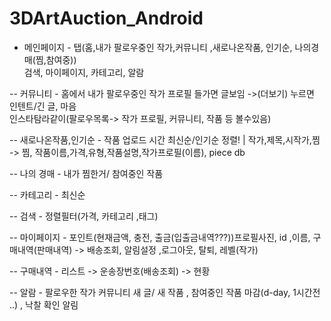 # 3DArtAuction_Android

- 메인페이지 - 탭(홈,내가 팔로우중인 작가,커뮤니티 ,새로나온작품, 인기순, 나의경매(찜,참여중)) <br>
검색, 마이페이지, 카테고리, 알람

-- 커뮤니티 - 홈에서 내가 팔로우중인 작가 프로필 들가면 글보임 ->(더보기) 누르면 인텐트/긴 글, 마음 <br>
인스타탐라같이(팔로우목록-> 작가 프로필, 커뮤니티, 작품 등 볼수있음)

-- 새로나온작품,인기순 - 작품 업로드 시간 최신순/인기순 정렬! | 작가,제목,시작가,찜 <br>
						-> 찜, 작품이름,가격,유형,작품설명,작가프로필(이름), piece db

-- 나의 경매 - 내가 찜한거/ 참여중인 작품

-- 카테고리 - 최신순

-- 검색 - 정렬필터(가격, 카테고리 ,태그) 

-- 마이페이지 - 포인트(현재금액, 충전, 출금(입출금내역???))프로필사진, id ,이름, 구매내역(판매내역) -> 배송조회, 알림설정 ,로그아웃, 탈퇴, 레벨(작가)

-- 구매내역 - 리스트 -> 운송장번호(배송조회) -> 현황 

-- 알람 - 팔로우한 작가 커뮤니티 새 글/ 새 작품 , 참여중인 작품 마감(d-day, 1시간전 ..) , 낙찰 확인 알림
